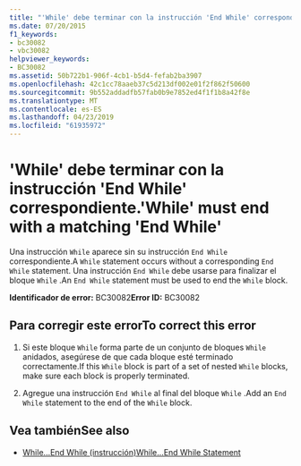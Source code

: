 ```yaml
---
title: "'While' debe terminar con la instrucción 'End While' correspondiente."
ms.date: 07/20/2015
f1_keywords:
- bc30082
- vbc30082
helpviewer_keywords:
- BC30082
ms.assetid: 50b722b1-906f-4cb1-b5d4-fefab2ba3907
ms.openlocfilehash: 42c1cc78aaeb37c5d213df002e01f2f862f50600
ms.sourcegitcommit: 9b552addadfb57fab0b9e7852ed4f1f1b8a42f8e
ms.translationtype: MT
ms.contentlocale: es-ES
ms.lasthandoff: 04/23/2019
ms.locfileid: "61935972"
---
```

# <a name="while-must-end-with-a-matching-end-while"></a><span data-ttu-id="f98c5-102">'While' debe terminar con la instrucción 'End While' correspondiente.</span><span class="sxs-lookup"><span data-stu-id="f98c5-102">'While' must end with a matching 'End While'</span></span>
<span data-ttu-id="f98c5-103">Una instrucción `While` aparece sin su instrucción `End While` correspondiente.</span><span class="sxs-lookup"><span data-stu-id="f98c5-103">A `While` statement occurs without a corresponding `End While` statement.</span></span> <span data-ttu-id="f98c5-104">Una instrucción `End While` debe usarse para finalizar el bloque `While` .</span><span class="sxs-lookup"><span data-stu-id="f98c5-104">An `End While` statement must be used to end the `While` block.</span></span>  
  
 <span data-ttu-id="f98c5-105">**Identificador de error:** BC30082</span><span class="sxs-lookup"><span data-stu-id="f98c5-105">**Error ID:** BC30082</span></span>  
  
## <a name="to-correct-this-error"></a><span data-ttu-id="f98c5-106">Para corregir este error</span><span class="sxs-lookup"><span data-stu-id="f98c5-106">To correct this error</span></span>  
  
1. <span data-ttu-id="f98c5-107">Si este bloque `While` forma parte de un conjunto de bloques `While` anidados, asegúrese de que cada bloque esté terminado correctamente.</span><span class="sxs-lookup"><span data-stu-id="f98c5-107">If this `While` block is part of a set of nested `While` blocks, make sure each block is properly terminated.</span></span>  
  
2. <span data-ttu-id="f98c5-108">Agregue una instrucción `End While` al final del bloque `While` .</span><span class="sxs-lookup"><span data-stu-id="f98c5-108">Add an `End While` statement to the end of the `While` block.</span></span>  
  
## <a name="see-also"></a><span data-ttu-id="f98c5-109">Vea también</span><span class="sxs-lookup"><span data-stu-id="f98c5-109">See also</span></span>

- [<span data-ttu-id="f98c5-110">While...End While (instrucción)</span><span class="sxs-lookup"><span data-stu-id="f98c5-110">While...End While Statement</span></span>](../../visual-basic/language-reference/statements/while-end-while-statement.md)
